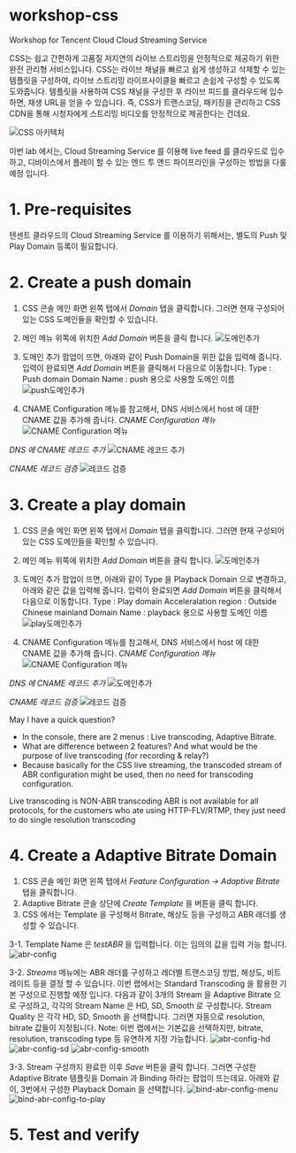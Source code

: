# workshop-css
Workshop for Tencent Cloud Cloud Streaming Service


CSS는 쉽고 간편하게 고품질 저지연의 라이브 스트리밍을 안정적으로 제공하기 위한 완전 관리형 서비스입니다. CSS는 라이브 채널을 빠르고 쉽게 생성하고 삭제할 수 있는 템플릿을 구성하여, 라이브 스트리밍 라이프사이클을 빠르고 손쉽게 구성할 수 있도록 도와줍니다.
템플릿을 사용하여 CSS 채널을 구성한 후 라이브 피드를 클라우드에 입수하면, 재생 URL을 얻을 수 있습니다. 즉, CSS가 트랜스코딩, 패키징을 관리하고 CSS CDN을 통해 시청자에게 스트리밍 비디오를 안정적으로 제공한다는 건데요.

![CSS 아키텍처](./assets/images/css_architecture.png)

이번 lab 에서는, Cloud Streaming Service 를 이용해 live feed 를 클라우드로 입수하고, 디바이스에서 플레이 할 수 있는 엔드 투 앤드 파이프라인을 구성하는 방법을 다룰 예정 입니다.

# 1. Pre-requisites
텐센트 클라우드의 Cloud Streaming Service 를 이용하기 위해서는, 별도의 Push 및 Play Domain 등록이 필요합니다.

# 2. Create a push domain


1. CSS 콘솔 메인 화면 왼쪽 탭에서 *Domain* 탭을 클릭합니다. 그러면 현재 구성되어 있는 CSS 도메인들을 확인할 수 있습니다.
2. 메인 메뉴 위쪽에 위치한 *Add Domain* 버튼을 클릭 합니다.
![도메인추가](./../assets/images/3-css-console-new-domain.png)
3. 도메인 추가 팝업이 뜨면, 아래와 같이 Push Domain을 위한 값을 입력해 줍니다. 입력이 완료되면 *Add Domain* 버튼을 클릭해서 다음으로 이동합니다.
Type : Push domain
Domain Name : push 용으로 사용할 도메인 이름
![push도메인추가](./../assets/images/4-1-css-push-domain.png)

4. CNAME Configuration 메뉴를 참고해서, DNS 서비스에서 host 에 대한 CNAME 값을 추가해 줍니다.
*CNAME Configuration 메뉴*
![CNAME Configuration 메뉴](./../assets/images/4-1-css-push-domain-cname-configuration.png)

*DNS 에 CNAME 레코드 추가*
![CNAME 레코드 추가](./../assets/images/4-1-css-push-domain-cname.png)

*CNAME 레코드 검증*
![레코드 검증](./../assets/images/4-1-css-push-domain-cname-verify.png)

# 3. Create a play domain

1. CSS 콘솔 메인 화면 왼쪽 탭에서 *Domain* 탭을 클릭합니다. 그러면 현재 구성되어 있는 CSS 도메인들을 확인할 수 있습니다.
2. 메인 메뉴 위쪽에 위치한 *Add Domain* 버튼을 클릭 합니다.
![도메인추가](./../assets/images/3-css-console-new-domain.png)
3. 도메인 추가 팝업이 뜨면, 아래와 같이 Type 을 Playback Domain 으로 변경하고, 아래와 같은 값을 입력해 줍니다. 입력이 완료되면 *Add Domain* 버튼을 클릭해서 다음으로 이동합니다.
Type : Play domain
Acceleralation region : Outside Chinese mainland 
Domain Name : playback 용으로 사용할 도메인 이름
![play도메인추가](./../assets/images/4-2-css-play-domain.png)

4. CNAME Configuration 메뉴를 참고해서, DNS 서비스에서 host 에 대한 CNAME 값을 추가해 줍니다.
*CNAME Configuration 메뉴*
![CNAME Configuration 메뉴](./../assets/images/4-2-css-play-domain-cname-configuration.png)

*DNS 에 CNAME 레코드 추가*
![도메인추가](./../assets/images/4-2-css-play-domain-cname.png)

*CNAME 레코드 검증*
![레코드 검증](./../assets/images/4-2-css-play-domain-cname-verify.png)

May I have a quick question? 
- In the console, there are 2 menus : Live transcoding, Adaptive Bitrate.
- What are difference between 2 features? And what would be the purpose of live transcoding (for recording & relay?)
- Because basically for the CSS live streaming, the transcoded stream of ABR configuration might be used, then no need for transcoding configuration.

Live transcoding is NON-ABR transcoding
ABR is not available for all protocols, for the customers who ate using HTTP-FLV/RTMP, they just need to do single resolution transcoding

# 4. Create a Adaptive Bitrate Domain

1. CSS 콘솔 메인 화면 왼쪽 탭에서 *Feature Configuration -> Adaptive Bitrate* 탭을 클릭합니다.
2. Adaptive Bitrate 콘솔 상단에 *Create Template* 을 버튼을 클릭 합니다.
3. CSS 에서는 Template 을 구성해서 Bitrate, 해상도 등을 구성하고 ABR 래더를 생성할 수 있습니다.

3-1. Template Name 은 *testABR* 을 입력합니다. 이는 임의의 값을 입력 가능 합니다.
![abr-config](./../assets/images/5-1-abr-config.png)

3-2. *Streams* 메뉴에는 ABR 래더를 구성하고 레더별 트랜스코딩 방법, 해상도, 비트레이트 등을 결정 할 수 있습니다.
이번 랩에서는 Standard Transcoding 을 활용한 기본 구성으로 진행할 예정 입니다.
다음과 같이 3개의 Stream 을 Adaptive Bitrate 으로 구성하고,
각각의 Stream Name 은 HD, SD, Smooth 로 구성합니다.
Stream Quality 은 각각 HD, SD, Smooth 을 선택합니다. 그러면 자동으로 resolution, bitrate 값들이 지정됩니다.
Note: 이번 랩에서는 기본값을 선택하지만, bitrate, resolution, transcoding type 등 유연하게 지정 가능합니다.
![abr-config-hd](./../assets/images/5-1-abr-config-hd.png)
![abr-config-sd](./../assets/images/5-1-abr-config-sd.png)
![abr-config-smooth](./../assets/images/5-1-abr-config-smooth.png)

3-3. Stream 구성까지 완료한 이후 *Save* 버튼을 클릭 합니다. 그러면 구성한 Adaptive Bitrate 템플릿을 Domain 과 Binding 하라는 팝업이 뜨는데요. 아래와 같이, 3번에서 구성한 Playback Domain 을 선택합니다.
![bind-abr-config-menu](./../assets/images/5-2-bind-abr-config-menu.png)
![bind-abr-config-to-play](./../assets/images/5-2-bind-abr-config-to-play.png)

# 5. Test and verify 
